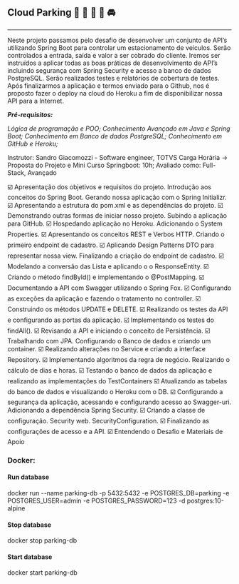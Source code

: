 ## Cloud Parking    :car:   :blue_car:  :minibus:   :truck: :oncoming_automobile:
***
Neste projeto passamos pelo desafio de desenvolver um conjunto de API’s utilizando Spring Boot para controlar um estacionamento de veículos. Serão controlados a entrada, saída e valor a ser cobrado do cliente. Iremos ser instruídos a aplicar todas as boas práticas de desenvolvimento de API’s incluindo segurança com Spring Security e acesso a banco de dados PostgreSQL. Serão realizados testes e relatórios de cobertura de testes. Após finalizarmos a aplicação e termos enviado para o Github, nos é proposto fazer o deploy na cloud do Heroku a fim de disponibilizar nossa API para a Internet.

_**Pré-requisitos:**_

_Lógica de programação e POO;_
_Conhecimento Avançado em Java e Spring Boot;_
_Conhecimento em Banco de dados PostgreSQL;_
_Conhecimento em GitHub e Heroku;_

Instrutor: Sandro Giacomozzi - Software engineer, TOTVS
Carga Horária -> Proposta do Projeto e Mini Curso Springboot: 10h;
Avaliado como: Full-Stack, Avançado

:ballot_box_with_check: Apresentação dos objetivos e requisitos do projeto. Introdução aos conceitos do Spring Boot. Gerando nossa aplicação com o Spring Initializr.
:ballot_box_with_check: Apresentando a estrutura do pom.xml e as dependências do projeto.
:ballot_box_with_check: Demonstrando outras formas de iniciar nosso projeto. Subindo a aplicação para GitHub.
:ballot_box_with_check: Hospedando aplicação no Heroku. Adicionando o System Properties.
:ballot_box_with_check: Apresentando os conceitos REST e Verbos HTTP. Criando o primeiro endpoint de cadastro.
:ballot_box_with_check: Aplicando Design Patterns DTO para representar nossa view. Finalizando a criação do endpoint de cadastro.
:ballot_box_with_check: Modelando a conversão das Lista e aplicando o o ResponseEntity.
:ballot_box_with_check: Criando o método findById() e implementando o @PostMapping.
:ballot_box_with_check: Documentando a API com Swagger utilizando o Spring Fox.
:ballot_box_with_check: Configurando as exceções da aplicação e fazendo o tratamento no controller.
:ballot_box_with_check: Construindo os métodos UPDATE e DELETE.
:ballot_box_with_check: Realizando os testes da API e configurando as portas da aplicação.
:ballot_box_with_check: Implementando os testes do findAll().
:ballot_box_with_check: Revisando a API e iniciando o conceito de Persistência.
:ballot_box_with_check: Trabalhando com JPA. Configurando o Banco de dados e criando um container.
:ballot_box_with_check: Realizando alterações no Service e criando a interface Repository.
:ballot_box_with_check: Implementando algoritmos da regra de negócio. Realizando o cálculo de dias e horas.
:ballot_box_with_check: Testando o banco de dados da aplicação e realizando as implementações do TestContainers
:ballot_box_with_check: Atualizando as tabelas do banco de dados e visualizando o Heroku com o DB.
:ballot_box_with_check: Configurando a segurança da aplicação, acessando e configurando acesso ao Swagger-uri. Adicionando a dependência Spring Security.
:ballot_box_with_check: Criando a classe de configuração. Security web. SecurityConfiguration.
:ballot_box_with_check: Finalizando as configurações de acesso e a API.
:ballot_box_with_check: Entendendo o Desafio e Materiais de Apoio


### Docker:

#### Run database
docker run --name parking-db -p 5432:5432 -e POSTGRES_DB=parking -e POSTGRES_USER=admin -e POSTGRES_PASSWORD=123 -d postgres:10-alpine

#### Stop database
docker stop parking-db

#### Start database
docker start parking-db
